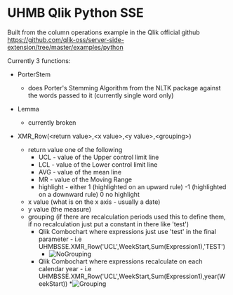 # UHMB Qlik Python SSE
Built from the column operations example in the Qlik official github https://github.com/qlik-oss/server-side-extension/tree/master/examples/python 

Currently 3 functions:
* PorterStem 
    *  does Porter's Stemming Algorithm from the NLTK package against the words passed to it (currently single word only)

* Lemma 
    * currently broken

* XMR_Row(\<return value\>,\<x value\>,\<y value\>,\<grouping\>) 
    * return value one of the following
      * UCL - value of the Upper control limit line
      * LCL - value of the Lower control limit line
      * AVG - value of the mean line
      * MR - value of the Moving Range
      * highlight - either 1 (highlighted on an upward rule) -1 (highlighted on a downward rule) 0 no highlight 
    * x value (what is on the x axis - usually a date)
    * y value (the measure)
    * grouping (if there are recalculation periods used this to define them, if no recalculation just put a constant in there like 'test')
      * Qlik Combochart where expressions just use 'test' in the final parameter - i.e UHMBSSE.XMR_Row('UCL',WeekStart,Sum(Expression1),'TEST')
        * ![NoGrouping](https://github.com/DizzleWizzle/UHMB_Qlik_Python_SSE/assets/111445780/813e9320-594a-4915-ac65-e677dc58c707)
      * Qlik Combochart where expressions recalculate on each calendar year - i.e UHMBSSE.XMR_Row('UCL',WeekStart,Sum(Expression1),year(WeekStart))
        *![Grouping](https://github.com/DizzleWizzle/UHMB_Qlik_Python_SSE/assets/111445780/80ba0680-107f-4c1b-9baf-62a85fdef228)



